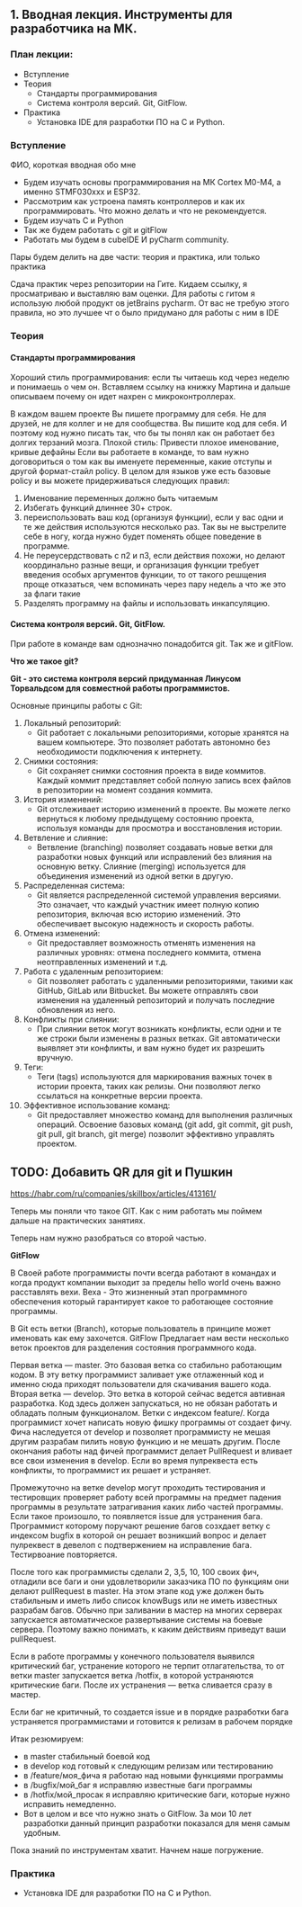 ## 1. Вводная лекция. Инструменты для разработчика на МК.
### План лекции:
- Вступление
- Теория
  - Стандарты программирования
  - Система контроля версий. Git, GitFlow.
- Практика
  - Установка IDE для разработки ПО на С и Python.

### Вступление
ФИО, короткая вводная обо мне

- Будем изучать основы программирования на МК Cortex M0-M4, а именно STMF030xxx и ESP32.
- Рассмотрим как устроена память контроллеров и как их программировать. Что можно делать и что не рекомендуется.
- Будем изучать С и Python
- Так же будем работать с git и gitFlow
- Работать мы будем в cubeIDE И pyCharm community.

Пары будем делить на две части: теория и практика, или только практика

Сдача практик через репозитории на Гите. Кидаем ссылку, я просматриваю и выставляю вам оценки.
Для работы с гитом я использую любой продукт ов jetBrains pycharm. От вас не требую этого правила, но это лучшее чт о было придумано для работы с ним в IDE


### Теория
#### Стандарты программирования
Хороший стиль программирования: если ты читаешь код через неделю и понимаешь о чем он. 
Вставляем ссылку на книжку Мартина и дальше описываем почему он идет нахрен с микроконтроллерах. 

В каждом вашем проекте Вы пишете программу для себя. Не для друзей, не для коллег и не для сообщества. Вы пишите код для себя. И поэтому код нужно писать так, что бы ты понял как он работает без долгих терзаний мозга. 
Плохой стиль: 
Привести плохое именование, кривые дефайны
Если вы работаете в команде, то вам нужно договориться о том как вы именуете переменные, какие отступы и другой формат-стайл policy. В целом для языков уже есть базовые policy и вы можете придерживаться следующих правил:
1) Именование переменных должно быть читаемым
2) Избегать функций длиннее 30+ строк.
3) переиспользовать ваш код (организуя функции), если у вас одни и те же действия используются несколько раз. Так вы не выстрелите себе в ногу, когда нужно будет поменять общее поведение в программе.
4) Не переусердствовать с п2 и п3, если действия похожи, но делают координально разные вещи, и организация функции требует введения особых аргументов функции, то от такого решщения проще отказаться, чем вспоминать через пару недель а что же это за флаги такие
5) Разделять программу на файлы и использовать инкапсуляцию.

#### Система контроля версий. Git, GitFlow.
При работе в команде вам однозначно понадобится git. Так же и gitFlow.

**Что же такое git?**

**Git - это система контроля версий придуманная Линусом Торвальдсом для совместной работы программистов.**

Основные принципы работы с Git:
1. Локальный репозиторий:
   - Git работает с локальными репозиториями, которые хранятся на вашем компьютере. Это позволяет работать автономно без необходимости подключения к интернету.
2. Снимки состояния:
   - Git сохраняет снимки состояния проекта в виде коммитов. Каждый коммит представляет собой полную запись всех файлов в репозитории на момент создания коммита.
3. История изменений:
   - Git отслеживает историю изменений в проекте. Вы можете легко вернуться к любому предыдущему состоянию проекта, используя команды для просмотра и восстановления истории.
4. Ветвление и слияние:
   - Ветвление (branching) позволяет создавать новые ветки для разработки новых функций или исправлений без влияния на основную ветку. Слияние (merging) используется для объединения изменений из одной ветки в другую.
5. Распределенная система:
   - Git является распределенной системой управления версиями. Это означает, что каждый участник имеет полную копию репозитория, включая всю историю изменений. Это обеспечивает высокую надежность и скорость работы.
6. Отмена изменений:
   - Git предоставляет возможность отменять изменения на различных уровнях: отмена последнего коммита, отмена неотправленных изменений и т.д.
7. Работа с удаленным репозиторием:
   - Git позволяет работать с удаленными репозиториями, такими как GitHub, GitLab или Bitbucket. Вы можете отправлять свои изменения на удаленный репозиторий и получать последние обновления из него.
8. Конфликты при слиянии:
   - При слиянии веток могут возникать конфликты, если одни и те же строки были изменены в разных ветках. Git автоматически выявляет эти конфликты, и вам нужно будет их разрешить вручную.
9. Теги:
   - Теги (tags) используются для маркирования важных точек в истории проекта, таких как релизы. Они позволяют легко ссылаться на конкретные версии проекта.
10. Эффективное использование команд:
    - Git предоставляет множество команд для выполнения различных операций. Освоение базовых команд (git add, git commit, git push, git pull, git branch, git merge) позволит эффективно управлять проектом.

## TODO: Добавить QR для git и Пушкин 
https://habr.com/ru/companies/skillbox/articles/413161/


Теперь мы поняли что такое GIT. Как с ним работать мы поймем дальше на практических занятиях.

Теперь нам нужно разобраться со второй частью.

**GitFlow**

В Своей работе программисты почти всегда работают в командах и когда продукт компании выходит за пределы hello world очень важно расставлять вехи. Веха - Это жизненный этап программного обеспечения который гарантирует какое то работающее состояние программы.  

В Git есть ветки (Branch), которые пользователь в принципе может именовать как ему захочется. 
GitFlow Предлагает нам вести несколько веток проектов для разделения состояния программного кода. 

Первая ветка — master. Это базовая ветка со стабильно работающим кодом. В эту ветку программист заливает уже отлаженный код и именно сюда приходят пользователи для скачивания вашего кода.
Вторая ветка — develop. Это ветка в которой сейчас ведется автивная разработка. Код здесь должен запускаться, но не обязан работать и обладать полным функционалом. 
Ветки с индексом feature/. Когда программист хочет написать новую фишку программы от создает фичу. Фича наследуется от develop и позволяет программисту не мешая другим разрабам пилить новую функцию и не мешать другим. После окончания работы над фичей программист делает PullRequest  и вливает все свои изменения в develop. Если во время пулреквеста есть конфликты, то программист их решает и устраняет. 

Промежуточно на ветке develop могут проходить тестирования и тестировщих проверяет работу всей программы на предмет падения программы в результате затрагивания каких либо частей программы. Если такое произошло, то появляется issue для устранения бага. Программист которому поручают решение багов созхдает ветку с индексом bugfix в которой он решает возникший вопрос и делает пулреквест в девелоп с подтвержением на исправление бага. Тестирвоание повторяется. 

После того как программисты сделали 2, 3,5, 10, 100 своих фич, отладили все баги и они удовлетворили заказчика ПО по функциям они делают pullRequest в master. На этом этапе код уже должен быть стабильным и иметь либо список knowBugs или не иметь известных разрабам багов.
Обычно при заливании в мастер на многих серверах запускается автоматическое развертывание системы на боевые сервера. 
Поэтому важно понимать, к каким действиям приведут ваши pullRequest.

Если в работе программы у конечного пользователя выявился критический баг, устранение которого не терпит отлагательства, то от ветки master запускается ветка /hotfix, в которой устраняются критические баги. После их устранения — ветка сливается сразу в мастер.
 
Если баг не критичный, то создается issue и в порядке разработки бага устраняется программистами и готовится к релизам в рабочем порядке

Итак резюмируем:
- в master стабильный боевой код
- в develop код готовый к следующим релизам или тестированию
- в /feature/моя_фича я работаю над новыми функциями программы
- в /bugfix/мой_баг я исправляю известные баги программы
- в /hotfix/мой_просак я исправляю критические баги, которые нужно исправить немедленно.
- Вот в целом и все что нужно знать о GitFlow.  За мои 10 лет разработки данный принцип разработки показался для меня самым удобным.
 
Пока знаний по инструментам хватит. Начнем наше погружение.

### Практика
- Установка IDE для разработки ПО на С и Python.

